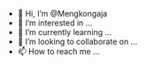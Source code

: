 - 👋 Hi, I’m @Mengkongaja
- 👀 I’m interested in ...
- 🌱 I’m currently learning ...
- 💞️ I’m looking to collaborate on ...
- 📫 How to reach me ...

<!---
Mengkongaja/Mengkongaja is a ✨ special ✨ repository because its `README.md` (this file) appears on your GitHub profile.
You can click the Preview link to take a look at your changes.
--->
